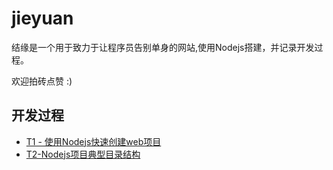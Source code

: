 jieyuan
==========
结缘是一个用于致力于让程序员告别单身的网站,使用Nodejs搭建，并记录开发过程。

欢迎拍砖点赞 :)


## 开发过程
- [T1 - 使用Nodejs快速创建web项目](https://github.com/rdmclin2/NodeTurtorials/wiki/T1-使用Nodejs快速创建web项目)
- [T2-Nodejs项目典型目录结构](https://github.com/rdmclin2/jieyuan/wiki/T2-Nodejs项目典型目录结构)